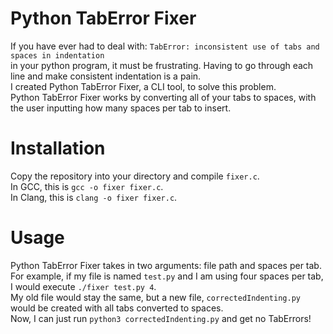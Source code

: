 # Python TabError Fixer
If you have ever had to deal with: `TabError: inconsistent use of tabs and spaces in indentation`
<br>in your python program, it must be frustrating. Having to go through each line and make consistent indentation is a pain.
<br>I created Python TabError Fixer, a CLI tool, to solve this problem.
<br>Python TabError Fixer works by converting all of your tabs to spaces, with the user inputting how many spaces per tab to insert.
# Installation
Copy the repository into your directory and compile `fixer.c`.
<br>In GCC, this is `gcc -o fixer fixer.c`.
<br>In Clang, this is `clang -o fixer fixer.c`.
# Usage
Python TabError Fixer takes in two arguments: file path and spaces per tab.
<br>
For example, if my file is named `test.py` and I am using four spaces per tab, I would execute `./fixer test.py 4`.
<br>My old file would stay the same, but a new file, `correctedIndenting.py` would be created with all tabs converted to spaces.
<br>Now, I can just run `python3 correctedIndenting.py` and get no TabErrors!